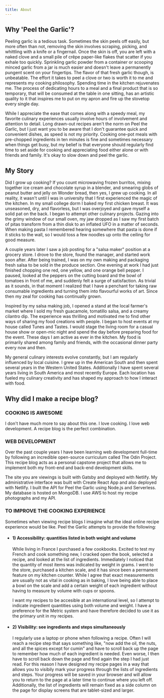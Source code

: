 ```yaml
---
title: About
---
```

## Why 'Peel the Garlic'?

Peeling garlic is a tedious task. Sometimes the skin peels off easily, but more often than not, removing the skin involves scraping, picking, and whittling with a knife or a fingernail. Once the skin is off, you are left with a naked clove and a small pile of crêpe paper-like flakes that scatter if you exhale too quickly. Sprinkling garlic powder from a container or scooping minced garlic from a jar is much easier and doesn't leave a permanently pungent scent on your fingertips. The flavor of that fresh garlic though, is unbeatable. The effort it takes to peel a clove or two is worth it to me and represents my cooking philosophy. Spending time in the kitchen rejuvenates me. The process of dedicating hours to a meal and a final product that is so temporary, that will be consumed at the table in one sitting, has an artistic quality to it that inspires me to put on my apron and fire up the stovetop every single day.

While I appreciate the ease that comes along with a speedy meal, my favorite culinary experiences usually involve hours of involvement and attention to detail. Long drawn-out recipes aren't the norm on Peel the Garlic, but I just want you to be aware that I don't guarantee quick and convenient dishes, as speed is not my priority. Cooking one-pot meals with pre-chopped ingredients in ten minutes is fine and sometimes necessary when things get busy, but my belief is that everyone should regularly find time to set aside for cooking and appreciating food either alone or with friends and family. It's okay to slow down and peel the garlic.

## My Story

Did I grow up cooking? If you count microwaving frozen burritos, mixing together ice cream and chocolate syrup in a blender, and smearing globs of peanut butter and jelly on Wonder bread, then yes, I grew up cooking. In all reality, it wasn't until I was in university that I first experienced the magic of the kitchen. In my small college dorm I baked my first chicken breast. It was unseasoned, dry, and flavorless, but I was overjoyed and gave myself a solid pat on the back. I began to attempt other culinary projects. Gazing into the grimy window of our small oven, my jaw dropped as I saw my first batch of pitas transform from a thin disk to an inflated UFO in a matter of seconds. When making pasta I remembered hearing somewhere that pasta is done if it sticks to the wall, so I would toss a few noodles up onto the ceiling for good measure. 

A couple years later I saw a job posting for a "salsa maker" position at a grocery store. I drove to the store, found the manager, and started work soon after. After being trained, I was on my own making and packaging fresh salsa to be sold in the produce section. One evening at work I had just finished chopping one red, one yellow, and one orange bell pepper. I paused, looked at the peppers on the cutting board and the bowl of tomatoes in front of me, and suddenly felt a surge of satisfaction. As trivial as it sounds, in that moment I realized that I have a penchant for taking raw consumable ingredients and turning them into flavourful works of art. Since then my zeal for cooking has continually grown. 

Inspired by my salsa making job, I opened a stand at the local farmer's market where I sold my fresh guacamole, tomatillo salsa, and a creamy cilantro dip. The experience was thrilling and motivated me to find other ways of sharing my food creations with people. I began to host events at my house called Tunes and Tastes. I would stage the living room for a casual house show or open-mic night and spend the day before preparing food for the event. These days I am active as ever in the kitchen. My food is primarily shared among family and friends, with the occasional dinner party every now and then.

My general culinary interests evolve constantly, but I am regularly influenced by local cuisine. I grew up in the American South and then spent several years in the Western United States. Additionally I have spent several years living in South America and most recently Europe. Each location has fueled my culinary creativity and has shaped my approach to how I interact with food. 

## Why did I make a recipe blog?
<!-- My motivation to create this blog comes from several sources: -->

### COOKING IS AWESOME
I don't have much more to say about this one. I love cooking. I love web development. A recipe blog is the perfect combination.

### WEB DEVELOPMENT
Over the past couple years I have been learning web development full-time by following an incredible open-source curriculum called The Odin Project. This recipe blog acts as a personal capstone project that allows me to implement both my front-end and back-end development skills. 

The site you are viewings is built with Gatsby and deployed with Netlify. My administrative interface was built with Create React App and also deployed with Netlify. I built the API for Peel the Garlic using Node.js and Serverless. My database is hosted on MongoDB. I use AWS to host my recipe photographs and my API.

### TO IMPROVE THE COOKING EXPERIENCE

Sometimes when viewing recipe blogs I imagine what the ideal online recipe experience would be like. Peel the Garlic attempts to provide the following:
  - #### 1) Accessibility: quantities listed    in both weight and volume

    While living in France I purchased a few cookbooks. Excited to test my French and cook something new, I cracked open the book, selected a recipe, and looked at the list of ingredients. Immediately I noticed that the quantity of most items was indicated by weight in grams. I went to the store, purchased a kitchen scale, and it has since been a permanent feature on my kitchen counter. While I agree that exact measurements are usually not as vital in cooking as in baking, I love being able to place a bowl on the scale and add a certain weight of each ingredient without having to measure by volume with cups or spoons. 
    
    I want my recipes to be accesible at an international level, so I attempt to indicate ingredient quantities using both volume and weight. I have a preference for the Metric system and have therefore decided to use it as the primary unit in my recipes.  
    
  - #### 2) Visibility: see ingredients and steps simultaneously
    
    I regularly use a laptop or phone when following a recipe. Often I will reach a recipe step that says something like, "now add the oil, the nuts, and all the spices except for cumin" and have to scroll back up the page to remember how much of each ingredient is needed. Even worse, I then have to scroll back down the page and find again the step I had just read. For this reason I have designed my recipe pages in a way that allows you to visibily mark your progress through the lists of ingredients and steps. Your progress will be saved in your browser and will allow you to return to the page at a later time to continue where you left off. Additionally, the list of ingredients will remain fixed as a side column on the page for display screens that are tablet-sized and larger.




